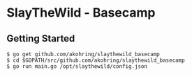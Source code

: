 # SlayTheWild - Basecamp

## Getting Started
```
$ go get github.com/akohring/slaythewild_basecamp
$ cd $GOPATH/src/github.com/akohring/slaythewild_basecamp
$ go run main.go /opt/slaythewild/config.json
```